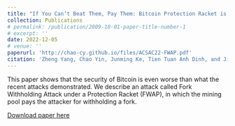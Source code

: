 ```yaml
---
title: "If You Can’t Beat Them, Pay Them: Bitcoin Protection Racket is Profitable"
collection: Publications
# permalink: /publication/2009-10-01-paper-title-number-1
# excerpt: ''
date: 2022-12-05
# venue: ''
paperurl: 'http://chao-cy.github.io/files/ACSAC22-FWAP.pdf'
citation: 'Zheng Yang, Chao Yin, Junming Ke, Tien Tuan Anh Dinh, and Jianying Zhou. 2022. If You Can’t Beat Them, Pay Them: Bitcoin Protection Racket is Profitable. In Proceedings of the 38th Annual Computer Security Applications Conference (ACSAC '22). Association for Computing Machinery, New York, NY, USA, 727–741. https://doi.org/10.1145/3564625.3567983'
---
```

 This paper shows that the security of Bitcoin is even worse than what the recent attacks demonstrated. We describe an attack called Fork Withholding Attack under a Protection Racket (FWAP), in which the mining pool pays the attacker for withholding a fork.

[Download paper here](http://chao-cy.github.io/files/ACSAC22-FWAP.pdf)

<!-- Recommended citation: Zheng Yang, Chao Yin, Junming Ke, Tien Tuan Anh Dinh, and Jianying Zhou. 2022. If You Can’t Beat Them, Pay Them: Bitcoin Protection Racket is Profitable. In Proceedings of the 38th Annual Computer Security Applications Conference (ACSAC '22). Association for Computing Machinery, New York, NY, USA, 727–741. https://doi.org/10.1145/3564625.3567983. -->

